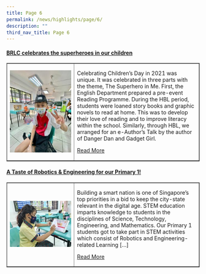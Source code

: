 ```yaml
---
title: Page 6
permalink: /news/highlights/page/6/
description: ""
third_nav_title: Page 6
---
```

<h4><strong><a href="/2021/10/29/brlc-celebrates-the-superheroes-in-our-children/" rel="bookmark">BRLC celebrates the superheroes in our children</a></strong></h4>
<table style="border-collapse: collapse; width: 100%;" border="1">
<tbody>
<tr>
<td style="width: 35%;"><a href="/2021/10/29/brlc-celebrates-the-superheroes-in-our-children/"><img src="/images/61.jpg"></a></td>
<td style="width: 65%;">
<p>Celebrating Children’s Day in 2021 was unique. It was celebrated in three parts with the theme, The Superhero in Me. First, the English Department prepared a pre-event Reading Programme. During the HBL period, students were loaned story books and graphic novels to read at home. This was to develop their love of reading and to improve literacy within the school. Similarly, through HBL, we arranged for an e-Author’s Talk by the author of Danger Dan and Gadget Girl.</p>
<p><a href="/2021/10/29/brlc-celebrates-the-superheroes-in-our-children/">Read More</a></p>
</td>
</tr>
</tbody>
</table>

<h4><strong><a href="/2021/10/06/a-taste-of-robotics-engineering-for-our-primary-1/" rel="bookmark">A Taste of Robotics &amp; Engineering for our Primary 1!</a></strong></h4>
<table style="border-collapse: collapse; width: 100%;" border="1">
<tbody>
<tr>
<td style="width: 35%;"><a href="/2021/10/06/a-taste-of-robotics-engineering-for-our-primary-1/"><img src="/images/62.jpeg"></a></td>
<td style="width: 65%;">
<p>Building a smart nation is one of Singapore’s top priorities in a bid to keep the city-state relevant in the digital age. STEM education imparts knowledge to students in the disciplines of Science, Technology, Engineering, and Mathematics. Our Primary 1 students got to take part in STEM activities which consist of Robotics and Engineering-related Learning […]</p>
<p><a href="/2021/10/06/a-taste-of-robotics-engineering-for-our-primary-1/">Read More</a></p>
</td>
</tr>
</tbody>
</table>